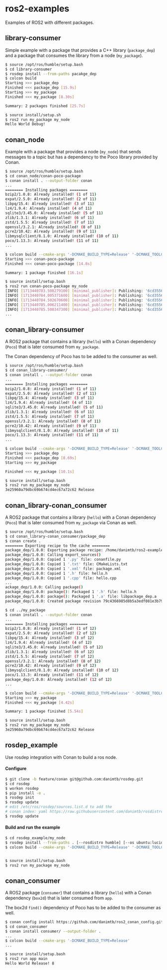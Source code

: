 # ros2-examples

Examples of ROS2 with different packages.

## library-consumer

Simple example with a package that provides a C++ library (`package_dep`) and a package that consumes the library from a node (`my_package`).

```bash
$ source /opt/ros/humble/setup.bash
$ cd library-consumer
$ rosdep install --from-paths pacakge_dep
$ colcon build
Starting >>> package_dep
Finished <<< package_dep [15.9s]
Starting >>> my_package
Finished <<< my_package [8.30s]

Summary: 2 packages finished [25.7s]

$ source install/setup.sh
$ ros2 run my_package my_node
Hello World Debug!
```


## conan_node

Example with a package that provides a node (`my_node`) that sends messages to a topic but has a dependency to the Poco library provided by Conan.

```bash
$ source /opt/ros/humble/setup.bash
$ cd conan_node/conan-poco-package
$ conan install . --output-folder conan
...
======== Installing packages ========
bzip2/1.0.8: Already installed! (1 of 11)
expat/2.5.0: Already installed! (2 of 11)
libpq/15.4: Already installed! (3 of 11)
lz4/1.9.4: Already installed! (4 of 11)
sqlite3/3.45.0: Already installed! (5 of 11)
zlib/1.3.1: Already installed! (6 of 11)
zstd/1.5.5: Already installed! (7 of 11)
openssl/3.2.1: Already installed! (8 of 11)
pcre2/10.42: Already installed! (9 of 11)
libmysqlclient/8.1.0: Already installed! (10 of 11)
poco/1.13.3: Already installed! (11 of 11)
...

$ colcon build --cmake-args '-DCMAKE_BUILD_TYPE=Release' '-DCMAKE_TOOLCHAIN_FILE=conan/conan_toolchain.cmake'
Starting >>> conan-poco-package
Finished <<< conan-poco-package [14.8s]

Summary: 1 package finished [16.1s]

$ source install/setup.bash
$ ros2 run conan-poco-package my_node
[INFO] [1713440783.508279100] [minimal_publisher]: Publishing: '6cd3556deb0da54bca060b4c39479839 0'
[INFO] [1713440784.005371600] [minimal_publisher]: Publishing: '6cd3556deb0da54bca060b4c39479839 1'
[INFO] [1713440784.502670600] [minimal_publisher]: Publishing: '6cd3556deb0da54bca060b4c39479839 2'
[INFO] [1713440785.006211400] [minimal_publisher]: Publishing: '6cd3556deb0da54bca060b4c39479839 3'
[INFO] [1713440785.500347300] [minimal_publisher]: Publishing: '6cd3556deb0da54bca060b4c39479839 4'
...
```

## conan_library-consumer

A ROS2 package that contains a library (`hello`) with a Conan dependency (`Poco`) that is later consumed from `my_package`.

The Conan dependency of Poco has to be added to the consumer as well.

```bash
$ source /opt/ros/humble/setup.bash
$ cd conan_library-consumer/
$ conan install . --output-folder conan
...
======== Installing packages ========
bzip2/1.0.8: Already installed! (1 of 11)
expat/2.5.0: Already installed! (2 of 11)
libpq/15.4: Already installed! (3 of 11)
lz4/1.9.4: Already installed! (4 of 11)
sqlite3/3.45.0: Already installed! (5 of 11)
zlib/1.3.1: Already installed! (6 of 11)
zstd/1.5.5: Already installed! (7 of 11)
openssl/3.2.1: Already installed! (8 of 11)
pcre2/10.42: Already installed! (9 of 11)
libmysqlclient/8.1.0: Already installed! (10 of 11)
poco/1.13.3: Already installed! (11 of 11)
...

$ colcon build --cmake-args '-DCMAKE_BUILD_TYPE=Release' '-DCMAKE_TOOLCHAIN_FILE=../conan/conan_toolchain.cmake'
Starting >>> package_dep
Finished <<< package_dep [8.69s]
Starting >>> my_package

Finished <<< my_package [10.1s]

$ source install/setup.bash
$ ros2 run my_package my_node
3e25960a79dbc69b674cd4ec67a72c62 Release
```

## conan_library-conan_consumer

A ROS2 package that contains a library (`hello`) with a Conan dependency (`Poco`) that is later consumed from `my_package` via Conan as well.


```bash
$ source /opt/ros/humble/setup.bash
$ cd conan_library-conan_consumer/package_dep
$ conan create .
======== Exporting recipe to the cache ========
package_dep/1.0.0: Exporting package recipe: /home/danimtb/ros2-examples/conan_library-conan_consumer/package_dep/conanfile.py
package_dep/1.0.0: Calling export_sources()
package_dep/1.0.0: Copied 1 '.py' file: conanfile.py
package_dep/1.0.0: Copied 1 '.txt' file: CMakeLists.txt
package_dep/1.0.0: Copied 1 '.xml' file: package.xml
package_dep/1.0.0: Copied 1 '.h' file: hello.h
package_dep/1.0.0: Copied 1 '.cpp' file: hello.cpp
...
ackage_dep/1.0.0: Calling package()
package_dep/1.0.0: package(): Packaged 1 '.h' file: hello.h
package_dep/1.0.0: package(): Packaged 1 '.a' file: libpackage_dep.a
package_dep/1.0.0: Created package revision 79c4366985d8b5a3edf081e3b7959d80

$ cd ../my_package
$ conan install . --output-folder conan
...
======== Installing packages ========
bzip2/1.0.8: Already installed! (1 of 12)
expat/2.5.0: Already installed! (2 of 12)
libpq/15.4: Already installed! (3 of 12)
lz4/1.9.4: Already installed! (4 of 12)
sqlite3/3.45.0: Already installed! (5 of 12)
zlib/1.3.1: Already installed! (6 of 12)
zstd/1.5.5: Already installed! (7 of 12)
openssl/3.2.1: Already installed! (8 of 12)
pcre2/10.42: Already installed! (9 of 12)
libmysqlclient/8.1.0: Already installed! (10 of 12)
poco/1.13.3: Already installed! (11 of 12)
package_dep/1.0.0: Already installed! (12 of 12)
...

$ colcon build --cmake-args '-DCMAKE_BUILD_TYPE=Release' '-DCMAKE_TOOLCHAIN_FILE=conan/conan_toolchain.cmake'
Starting >>> my_package
Finished <<< my_package [4.42s]

Summary: 1 package finished [5.54s]

$ source install/setup.bash
$ ros2 run my_package my_node
3e25960a79dbc69b674cd4ec67a72c62 Release
```


## rosdep_example

Use rosdep integration with Conan to build a ros node.

#### Configure

```bash
$ git clone -b feature/conan git@github.com:danimtb/rosdep.git
$ cd rosdep
$ workon rosdep
$ pip install -e .
$ rosdep init
$ rosdep update
# edit /etc/ros/rosdep/sources.list.d to add the
# conan index: yaml https://raw.githubusercontent.com/danimtb/rosdistro/feature/conan/rosdep/conan.yaml
$ rosdep update
```

#### Build and run the example

```bash
$ cd rosdep_example/my_node
$ rosdep install --from-paths . [--rosdistro humble] [--os ubuntu:lucid] [--as-root conan:no]
$ colcon build --cmake-args '-DCMAKE_BUILD_TYPE=Release' '-DCMAKE_TOOLCHAIN_FILE=conan/conan_toolchain.cmake'


$ source install/setup.bash
$ ros2 run my_package my_node
```

## conan_consumer

A ROS2 package (`consumer`) that contains a library (`hello`) with a Conan dependency (`box2d`) that is later consumed from `app`.

The box2d `find()` dependency of Poco has to be added to the consumer as well.

```bash
$ conan config install https://github.com/danimtb/ros2_conan_config.git
$ cd conan_consumer
$ conan install consumer/ --output-folder .
...
$ colcon build --cmake-args '-DCMAKE_BUILD_TYPE=Release'
...

$ source install/setup.bash
$ ros2 run app main
Hello World Release! 8
```